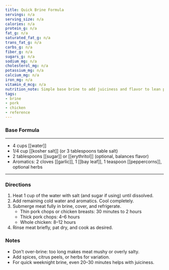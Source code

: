 ```yaml
---
title: Quick Brine Formula
servings: n/a
serving_size: n/a
calories: n/a
protein_g: n/a
fat_g: n/a
saturated_fat_g: n/a
trans_fat_g: n/a
carbs_g: n/a
fiber_g: n/a
sugars_g: n/a
sodium_mg: n/a
cholesterol_mg: n/a
potassium_mg: n/a
calcium_mg: n/a
iron_mg: n/a
vitamin_d_mcg: n/a
nutrition_note: Simple base brine to add juiciness and flavor to lean pork or poultry.
tags:
- brine
- pork
- chicken
- reference
---
```


### Base Formula
---
- 4 cups [[water]]
- 1/4 cup [[kosher salt]] (or 3 tablespoons table salt)
- 2 tablespoons [[sugar]] or [[erythritol]] (optional, balances flavor)
- Aromatics: 2 cloves [[garlic]], 1 [[bay leaf]], 1 teaspoon [[peppercorns]], optional herbs
---

### Directions
1. Heat 1 cup of the water with salt (and sugar if using) until dissolved.  
2. Add remaining cold water and aromatics. Cool completely.  
3. Submerge meat fully in brine, cover, and refrigerate.  
   - Thin pork chops or chicken breasts: 30 minutes to 2 hours  
   - Thick pork chops: 4–6 hours  
   - Whole chicken: 8–12 hours  
4. Rinse meat briefly, pat dry, and cook as desired.  

### Notes
- Don’t over-brine: too long makes meat mushy or overly salty.  
- Add spices, citrus peels, or herbs for variation.  
- For quick weeknight brine, even 20–30 minutes helps with juiciness.